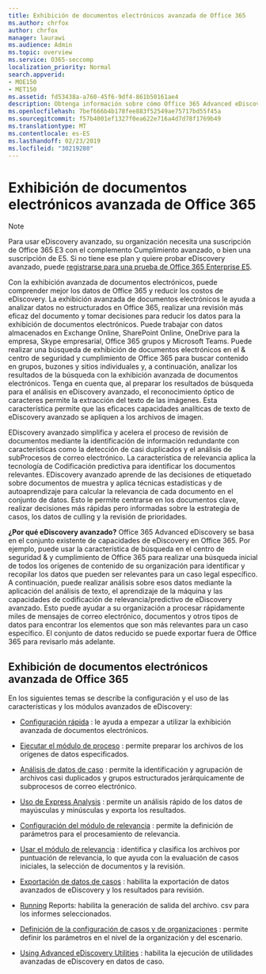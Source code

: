 ```yaml
---
title: Exhibición de documentos electrónicos avanzada de Office 365
ms.author: chrfox
author: chrfox
manager: laurawi
ms.audience: Admin
ms.topic: overview
ms.service: O365-seccomp
localization_priority: Normal
search.appverid:
- MOE150
- MET150
ms.assetid: fd53438a-a760-45f6-9df4-861b50161ae4
description: Obtenga información sobre cómo Office 365 Advanced eDiscovery puede ayudarle a analizar datos dentro de Office 365, a racionalizar las revisiones de documentos y a tomar decisiones para la exhibición de documentos electrónicos eficaz.
ms.openlocfilehash: 7bef666b4b178fee883f52549ae75717bd55f45a
ms.sourcegitcommit: f57b4001ef1327f0ea622e716a4d7d78f1769b49
ms.translationtype: MT
ms.contentlocale: es-ES
ms.lasthandoff: 02/23/2019
ms.locfileid: "30219280"
---
```

# <a name="office-365-advanced-ediscovery"></a>Exhibición de documentos electrónicos avanzada de Office 365

> [!NOTE]
> Para usar eDiscovery avanzado, su organización necesita una suscripción de Office 365 E3 con el complemento Cumplimiento avanzado, o bien una suscripción de E5. Si no tiene ese plan y quiere probar eDiscovery avanzado, puede [registrarse para una prueba de Office 365 Enterprise E5](https://go.microsoft.com/fwlink/p/?LinkID=698279). 
  
Con la exhibición avanzada de documentos electrónicos, puede comprender mejor los datos de Office 365 y reducir los costos de eDiscovery. La exhibición avanzada de documentos electrónicos le ayuda a analizar datos no estructurados en Office 365, realizar una revisión más eficaz del documento y tomar decisiones para reducir los datos para la exhibición de documentos electrónicos. Puede trabajar con datos almacenados en Exchange Online, SharePoint Online, OneDrive para la empresa, Skype empresarial, Office 365 grupos y Microsoft Teams. Puede realizar una búsqueda de exhibición de documentos electrónicos en el &amp; centro de seguridad y cumplimiento de Office 365 para buscar contenido en grupos, buzones y sitios individuales y, a continuación, analizar los resultados de la búsqueda con la exhibición avanzada de documentos electrónicos. Tenga en cuenta que, al preparar los resultados de búsqueda para el análisis en eDiscovery avanzado, el reconocimiento óptico de caracteres permite la extracción del texto de las imágenes. Esta característica permite que las eficaces capacidades analíticas de texto de eDiscovery avanzado se apliquen a los archivos de imagen.
  
EDiscovery avanzado simplifica y acelera el proceso de revisión de documentos mediante la identificación de información redundante con características como la detección de casi duplicados y el análisis de subProcesos de correo electrónico. La característica de relevancia aplica la tecnología de Codificación predictiva para identificar los documentos relevantes. EDiscovery avanzado aprende de las decisiones de etiquetado sobre documentos de muestra y aplica técnicas estadísticas y de autoaprendizaje para calcular la relevancia de cada documento en el conjunto de datos. Esto le permite centrarse en los documentos clave, realizar decisiones más rápidas pero informadas sobre la estrategia de casos, los datos de culling y la revisión de prioridades.
  
 **¿Por qué eDiscovery avanzado?** Office 365 Advanced eDiscovery se basa en el conjunto existente de capacidades de eDiscovery en Office 365. Por ejemplo, puede usar la característica de búsqueda en el centro de seguridad &amp; y cumplimiento de Office 365 para realizar una búsqueda inicial de todos los orígenes de contenido de su organización para identificar y recopilar los datos que pueden ser relevantes para un caso legal específico. A continuación, puede realizar análisis sobre esos datos mediante la aplicación del análisis de texto, el aprendizaje de la máquina y las capacidades de codificación de relevancia/predictivo de eDiscovery avanzado. Esto puede ayudar a su organización a procesar rápidamente miles de mensajes de correo electrónico, documentos y otros tipos de datos para encontrar los elementos que son más relevantes para un caso específico. El conjunto de datos reducido se puede exportar fuera de Office 365 para revisarlo más adelante. 
  
## <a name="office-365-advanced-ediscovery"></a>Exhibición de documentos electrónicos avanzada de Office 365

En los siguientes temas se describe la configuración y el uso de las características y los módulos avanzados de eDiscovery:
  
- [Configuración rápida](quick-setup-for-advanced-ediscovery.md) : le ayuda a empezar a utilizar la exhibición avanzada de documentos electrónicos. 
    
- [Ejecutar el módulo de proceso](run-the-process-module-in-advanced-ediscovery.md) : permite preparar los archivos de los orígenes de datos especificados. 
    
- [Análisis de datos de caso](analyze-case-data-with-advanced-ediscovery.md) : permite la identificación y agrupación de archivos casi duplicados y grupos estructurados jerárquicamente de subprocesos de correo electrónico. 

- [Uso de Express Analysis](use-express-analysis-in-advanced-ediscovery.md) : permite un análisis rápido de los datos de mayúsculas y minúsculas y exporta los resultados. 
    
- [Configuración del módulo de relevancia](manage-relevance-setup-in-advanced-ediscovery.md) : permite la definición de parámetros para el procesamiento de relevancia. 
    
- [Usar el módulo de relevancia](use-relevance-in-advanced-ediscovery.md) : identifica y clasifica los archivos por puntuación de relevancia, lo que ayuda con la evaluación de casos iniciales, la selección de documentos y la revisión. 
    
- [Exportación de datos de casos](export-case-data-in-advanced-ediscovery.md) : habilita la exportación de datos avanzados de eDiscovery y los resultados para revisión. 
    
- [Running](run-reports-in-advanced-ediscovery.md) Reports: habilita la generación de salida del archivo. csv para los informes seleccionados. 
    
- [Definición de la configuración de casos y de organizaciones](define-case-and-tenant-settings-in-advanced-ediscovery.md) : permite definir los parámetros en el nivel de la organización y del escenario. 
    
- [Using Advanced eDiscovery Utilities](use-advanced-ediscovery-utilities.md) : habilita la ejecución de utilidades avanzadas de eDiscovery en datos de caso. 
